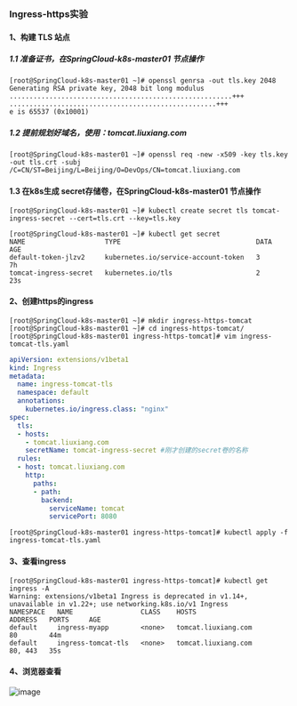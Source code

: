 ### Ingress-https实验
#### 1、构建 TLS 站点
##### 1.1 准备证书，在SpringCloud-k8s-master01 节点操作
```shell script
[root@SpringCloud-k8s-master01 ~]# openssl genrsa -out tls.key 2048
Generating RSA private key, 2048 bit long modulus
........................................................+++
....................................................+++
e is 65537 (0x10001)
```
##### 1.2 提前规划好域名，使用：tomcat.liuxiang.com
```shell script
[root@SpringCloud-k8s-master01 ~]# openssl req -new -x509 -key tls.key -out tls.crt -subj /C=CN/ST=Beijing/L=Beijing/O=DevOps/CN=tomcat.liuxiang.com
```
#### 1.3 在k8s生成 secret存储卷，在SpringCloud-k8s-master01 节点操作
```shell script
[root@SpringCloud-k8s-master01 ~]# kubectl create secret tls tomcat-ingress-secret --cert=tls.crt --key=tls.key
```
```shell script
[root@SpringCloud-k8s-master01 ~]# kubectl get secret
NAME                    TYPE                                  DATA   AGE
default-token-jlzv2     kubernetes.io/service-account-token   3      7h
tomcat-ingress-secret   kubernetes.io/tls                     2      23s
```
#### 2、创建https的ingress
```shell script
[root@SpringCloud-k8s-master01 ~]# mkdir ingress-https-tomcat
[root@SpringCloud-k8s-master01 ~]# cd ingress-https-tomcat/
[root@SpringCloud-k8s-master01 ingress-https-tomcat]# vim ingress-tomcat-tls.yaml
```
```yaml
apiVersion: extensions/v1beta1 
kind: Ingress
metadata:
  name: ingress-tomcat-tls 
  namespace: default 
  annotations:
    kubernetes.io/ingress.class: "nginx"
spec: 
  tls:
  - hosts:
    - tomcat.liuxiang.com
    secretName: tomcat-ingress-secret #刚才创建的secret卷的名称
  rules:
  - host: tomcat.liuxiang.com
    http: 
      paths:
      - path: 
        backend:
          serviceName: tomcat
          servicePort: 8080
```
```shell script
[root@SpringCloud-k8s-master01 ingress-https-tomcat]# kubectl apply -f ingress-tomcat-tls.yaml
```
#### 3、查看ingress
```shell script
[root@SpringCloud-k8s-master01 ingress-https-tomcat]# kubectl get ingress -A
Warning: extensions/v1beta1 Ingress is deprecated in v1.14+, unavailable in v1.22+; use networking.k8s.io/v1 Ingress
NAMESPACE   NAME                 CLASS    HOSTS                 ADDRESS   PORTS     AGE
default     ingress-myapp        <none>   tomcat.liuxiang.com             80        44m
default     ingress-tomcat-tls   <none>   tomcat.liuxiang.com             80, 443   35s
```
#### 4、浏览器查看
![image](https://github.com/498946975/DevOps/blob/master/images/springcloud08.png)